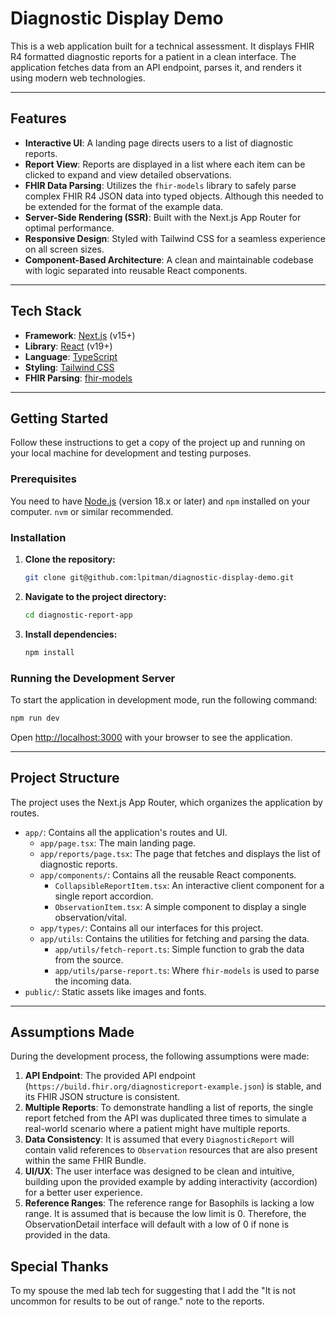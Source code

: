 # Diagnostic Display Demo

This is a web application built for a technical assessment. It displays FHIR R4 formatted diagnostic reports for a patient in a clean interface. The application fetches data from an API endpoint, parses it, and renders it using modern web technologies.

---

## Features

* **Interactive UI**: A landing page directs users to a list of diagnostic reports.
* **Report View**: Reports are displayed in a list where each item can be clicked to expand and view detailed observations.
* **FHIR Data Parsing**: Utilizes the `fhir-models` library to safely parse complex FHIR R4 JSON data into typed objects. Although this needed to be extended for the format of the example data.
* **Server-Side Rendering (SSR)**: Built with the Next.js App Router for optimal performance.
* **Responsive Design**: Styled with Tailwind CSS for a seamless experience on all screen sizes.
* **Component-Based Architecture**: A clean and maintainable codebase with logic separated into reusable React components.

---

## Tech Stack

* **Framework**: [Next.js](https://nextjs.org/) (v15+)
* **Library**: [React](https://reactjs.org/) (v19+)
* **Language**: [TypeScript](https://www.typescriptlang.org/)
* **Styling**: [Tailwind CSS](https://tailwindcss.com/)
* **FHIR Parsing**: [fhir-models](https://www.npmjs.com/package/fhir-models)

---

## Getting Started

Follow these instructions to get a copy of the project up and running on your local machine for development and testing purposes.

### Prerequisites

You need to have [Node.js](https://nodejs.org/) (version 18.x or later) and `npm` installed on your computer. `nvm` or similar recommended. 

### Installation

1.  **Clone the repository:**
    ```bash
    git clone git@github.com:lpitman/diagnostic-display-demo.git
    ```

2.  **Navigate to the project directory:**
    ```bash
    cd diagnostic-report-app
    ```

3.  **Install dependencies:**
    ```bash
    npm install
    ```

### Running the Development Server

To start the application in development mode, run the following command:

```bash
npm run dev
```

Open [http://localhost:3000](http://localhost:3000) with your browser to see the application.

---

## Project Structure

The project uses the Next.js App Router, which organizes the application by routes.

* `app/`: Contains all the application's routes and UI.
    * `app/page.tsx`: The main landing page.
    * `app/reports/page.tsx`: The page that fetches and displays the list of diagnostic reports.
    * `app/components/`: Contains all the reusable React components.
        * `CollapsibleReportItem.tsx`: An interactive client component for a single report accordion.
        * `ObservationItem.tsx`: A simple component to display a single observation/vital.
    * `app/types/`: Contains all our interfaces for this project.
    * `app/utils`: Contains the utilities for fetching and parsing the data.
        * `app/utils/fetch-report.ts`: Simple function to grab the data from the source.
        * `app/utils/parse-report.ts`: Where `fhir-models` is used to parse the incoming data.  
* `public/`: Static assets like images and fonts.

---

## Assumptions Made

During the development process, the following assumptions were made:

1.  **API Endpoint**: The provided API endpoint (`https://build.fhir.org/diagnosticreport-example.json`) is stable, and its FHIR JSON structure is consistent.
2.  **Multiple Reports**: To demonstrate handling a list of reports, the single report fetched from the API was duplicated three times to simulate a real-world scenario where a patient might have multiple reports.
3.  **Data Consistency**: It is assumed that every `DiagnosticReport` will contain valid references to `Observation` resources that are also present within the same FHIR Bundle.
4.  **UI/UX**: The user interface was designed to be clean and intuitive, building upon the provided example by adding interactivity (accordion) for a better user experience.
5.  **Reference Ranges**: The reference range for Basophils is lacking a low range. It is assumed that is because the low limit is 0. Therefore, the ObservationDetail interface will default with a low of 0 if none is provided in the data.  

## Special Thanks
To my spouse the med lab tech for suggesting that I add the "It is not uncommon for results to be out of range." note to the reports.
